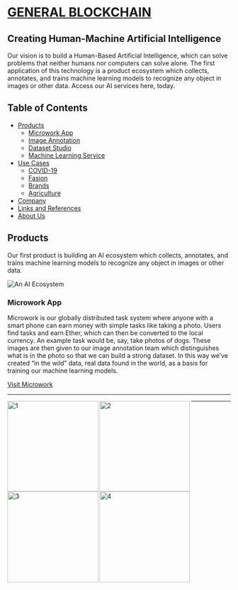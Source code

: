 # <a href="https://www.generalblockchain.com/">GENERAL BLOCKCHAIN</a>

## Creating Human-Machine Artificial Intelligence

Our vision is to build a Human-Based Artificial Intelligence, which can solve problems that neither humans nor computers can solve alone. The first application of this technology is a product ecosystem which collects, annotates, and trains machine learning models to recognize any object in images or other data. Access our AI services here, today.

## Table of Contents

- [Products](#products)
    - [Microwork App](#microwork-app)
    - [Image Annotation](#image-annotation)
    - [Dataset Studio](#dataset-studio)
    - [Machine Learning Service](#machine-learning-service)
- [Use Cases](#use-cases)
    - [COVID-19](#covid-19)
    - [Fasion](#fashion)
    - [Brands](#brands)
    - [Agriculture](#agriculture)
- [Company](#company)
- [Links and References](#links-and-references)
- [About Us](#about-us)

## Products

Our first product is building an AI ecosystem which collects, annotates, and trains machine learning models to recognize any object in images or other data.

![An AI Ecosystem](https://user-images.githubusercontent.com/66736646/84388509-8cd13400-ac16-11ea-88d5-f53a3d97623a.png)

### Microwork App

Microwork is our globally distributed task system where anyone with a smart phone can earn money with simple tasks like taking a photo. Users find tasks and earn Ether, which can then be converted to the local currency. An example task would be, say, take photos of dogs. These images are then given to our image annotation team which distinguishes what is in the photo so that we can build a strong dataset. In this way we’ve created “in the wild” data, real data found in the world, as a basis for training our machine learning models.

<a href="https://www.microwork.app/" class="button big">Visit Microwork</a>
<!---
<img src="https://user-images.githubusercontent.com/66736646/84399001-70d38f80-ac22-11ea-9172-3f5ac972e0d5.png" alt="microwork" align="left" width="280" />
-->
<!---
<img src="https://user-images.githubusercontent.com/66736646/84397784-e9395100-ac20-11ea-88cb-32a3529e0bd6.png" alt="get paid" align="right" width="280" />
-->
<!---
<img src="https://user-images.githubusercontent.com/66736646/84391138-61504880-ac1a-11ea-8136-eb4dae145105.png" alt="start earning" align="centre" width="280" />
<br><br>
-->

---

<img src="https://user-images.githubusercontent.com/66736646/84403317-636cd400-ac27-11ea-94dc-bfc85812f3d2.png" alt="1" align="left" width="204.517036" />

<img src="https://user-images.githubusercontent.com/66736646/84403327-65369780-ac27-11ea-922e-bebd8d180581.png" alt="2" align="left" width="204.517036" />

<img src="https://user-images.githubusercontent.com/66736646/84403333-67005b00-ac27-11ea-8845-2d899205cf96.png" alt="3" align="left" width="204.517036" />

<img src="https://user-images.githubusercontent.com/66736646/84403341-68ca1e80-ac27-11ea-8cc4-8987db2ccee3.png" alt="4" align="left" width="204.517036" />

---

